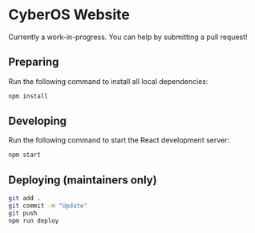 # CyberOS Website
Currently a work-in-progress. You can help by submitting a pull request!

## Preparing
Run the following command to install all local dependencies:
```sh
npm install
```

## Developing
Run the following command to start the React development server:
```sh
npm start
```

## Deploying (maintainers only)
```sh
git add .
git commit -m "Update"
git push
npm run deploy
```
